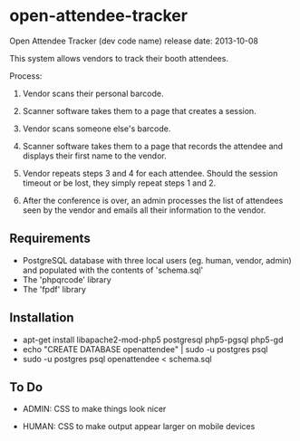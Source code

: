 open-attendee-tracker
=====================

Open Attendee Tracker (dev code name) release date: 2013-10-08

This system allows vendors to track their booth attendees.

Process:

1. Vendor scans their personal barcode.

2. Scanner software takes them to a page that creates a session.

3. Vendor scans someone else's barcode.

4. Scanner software takes them to a page that records the attendee and displays their first name to the vendor.

5. Vendor repeats steps 3 and 4 for each attendee. Should the session timeout or be lost, they simply repeat steps 1 and 2.

6. After the conference is over, an admin processes the list of attendees seen by the vendor and emails all their information to the vendor.

Requirements
------------
* PostgreSQL database with three local users (eg. human, vendor, admin) and populated with the contents of 'schema.sql'
* The 'phpqrcode' library
* The 'fpdf' library

Installation
------------
* apt-get install libapache2-mod-php5 postgresql php5-pgsql php5-gd
* echo "CREATE DATABASE openattendee" | sudo -u postgres psql
* sudo -u postgres psql openattendee < schema.sql

To Do
-----
* ADMIN: CSS to make things look nicer

* HUMAN: CSS to make output appear larger on mobile devices

